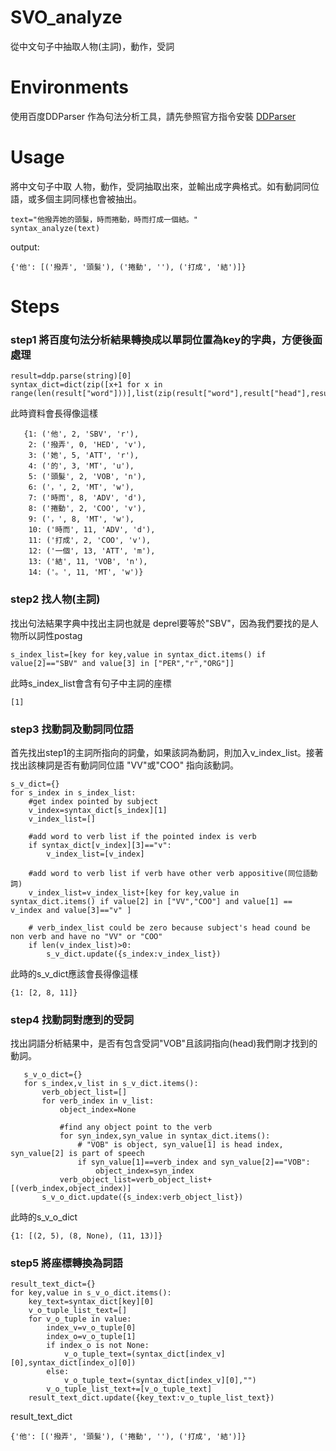 # SVO_analyze
從中文句子中抽取人物(主詞)，動作，受詞 

# Environments
使用百度DDParser 作為句法分析工具，請先參照官方指令安裝 [DDParser](https://github.com/baidu/DDParser)

# Usage
將中文句子中取 人物，動作，受詞抽取出來，並輸出成字典格式。如有動詞同位語，或多個主詞同樣也會被抽出。
```
text="他撥弄她的頭髮，時而捲動，時而打成一個結。"
syntax_analyze(text)
```
output: 
```
{'他': [('撥弄', '頭髮'), ('捲動', ''), ('打成', '結')]}
```
# Steps

### step1 將百度句法分析結果轉換成以單詞位置為key的字典，方便後面處理
```
result=ddp.parse(string)[0]
syntax_dict=dict(zip([x+1 for x in range(len(result["word"]))],list(zip(result["word"],result["head"],result["deprel"],result["postag"]))))
```
此時資料會長得像這樣
```
   {1: ('他', 2, 'SBV', 'r'),
    2: ('撥弄', 0, 'HED', 'v'),
    3: ('她', 5, 'ATT', 'r'),
    4: ('的', 3, 'MT', 'u'),
    5: ('頭髮', 2, 'VOB', 'n'),
    6: ('，', 2, 'MT', 'w'),
    7: ('時而', 8, 'ADV', 'd'),
    8: ('捲動', 2, 'COO', 'v'),
    9: ('，', 8, 'MT', 'w'),
    10: ('時而', 11, 'ADV', 'd'),
    11: ('打成', 2, 'COO', 'v'),
    12: ('一個', 13, 'ATT', 'm'),
    13: ('結', 11, 'VOB', 'n'),
    14: ('。', 11, 'MT', 'w')}
```

### step2 找人物(主詞)
找出句法結果字典中找出主詞也就是 deprel要等於"SBV"，因為我們要找的是人物所以詞性postag
```
s_index_list=[key for key,value in syntax_dict.items() if value[2]=="SBV" and value[3] in ["PER","r","ORG"]]
```
此時s_index_list會含有句子中主詞的座標
```
[1]
```
### step3 找動詞及動詞同位語
首先找出step1的主詞所指向的詞彙，如果該詞為動詞，則加入v_index_list。接著找出該棟詞是否有動詞同位語 "VV"或"COO" 指向該動詞。
```
s_v_dict={}
for s_index in s_index_list:
    #get index pointed by subject 
    v_index=syntax_dict[s_index][1]
    v_index_list=[]

    #add word to verb list if the pointed index is verb
    if syntax_dict[v_index][3]=="v":
        v_index_list=[v_index]

    #add word to verb list if verb have other verb appositive(同位語動詞)
    v_index_list=v_index_list+[key for key,value in syntax_dict.items() if value[2] in ["VV","COO"] and value[1] == v_index and value[3]=="v" ]

    # verb_index_list could be zero because subject's head cound be non verb and have no "VV" or "COO"
    if len(v_index_list)>0:
        s_v_dict.update({s_index:v_index_list})
 ```
 此時的s_v_dict應該會長得像這樣
 ```
 {1: [2, 8, 11]}
 ```
 ### step4 找動詞對應到的受詞
 找出詞語分析結果中，是否有包含受詞"VOB"且該詞指向(head)我們剛才找到的動詞。
 ```
    s_v_o_dict={}
    for s_index,v_list in s_v_dict.items():
        verb_object_list=[]
        for verb_index in v_list:
            object_index=None

            #find any object point to the verb
            for syn_index,syn_value in syntax_dict.items():
                # "VOB" is object, syn_value[1] is head index, syn_value[2] is part of speech
                if syn_value[1]==verb_index and syn_value[2]=="VOB":
                    object_index=syn_index
            verb_object_list=verb_object_list+[(verb_index,object_index)]
        s_v_o_dict.update({s_index:verb_object_list})
 ```
 此時的s_v_o_dict
 ```
 {1: [(2, 5), (8, None), (11, 13)]}
 ```
 
  ### step5 將座標轉換為詞語
```
result_text_dict={}
for key,value in s_v_o_dict.items():
    key_text=syntax_dict[key][0]
    v_o_tuple_list_text=[]
    for v_o_tuple in value:
        index_v=v_o_tuple[0]
        index_o=v_o_tuple[1]
        if index_o is not None:
            v_o_tuple_text=(syntax_dict[index_v][0],syntax_dict[index_o][0])
        else:
            v_o_tuple_text=(syntax_dict[index_v][0],"")
        v_o_tuple_list_text+=[v_o_tuple_text]
    result_text_dict.update({key_text:v_o_tuple_list_text})
``` 
result_text_dict
```
{'他': [('撥弄', '頭髮'), ('捲動', ''), ('打成', '結')]}
```
